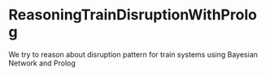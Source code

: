 # ReasoningTrainDisruptionWithProlog
We try to reason about disruption pattern for train systems using Bayesian Network and Prolog
